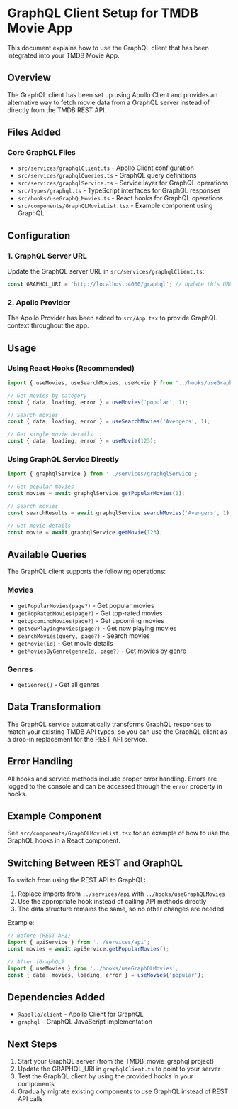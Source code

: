 # GraphQL Client Setup for TMDB Movie App

This document explains how to use the GraphQL client that has been integrated into your TMDB Movie App.

## Overview

The GraphQL client has been set up using Apollo Client and provides an alternative way to fetch movie data from a GraphQL server instead of directly from the TMDB REST API.

## Files Added

### Core GraphQL Files
- `src/services/graphqlClient.ts` - Apollo Client configuration
- `src/services/graphqlQueries.ts` - GraphQL query definitions
- `src/services/graphqlService.ts` - Service layer for GraphQL operations
- `src/types/graphql.ts` - TypeScript interfaces for GraphQL responses
- `src/hooks/useGraphQLMovies.ts` - React hooks for GraphQL operations
- `src/components/GraphQLMovieList.tsx` - Example component using GraphQL

## Configuration

### 1. GraphQL Server URL
Update the GraphQL server URL in `src/services/graphqlClient.ts`:

```typescript
const GRAPHQL_URI = 'http://localhost:4000/graphql'; // Update this URL
```

### 2. Apollo Provider
The Apollo Provider has been added to `src/App.tsx` to provide GraphQL context throughout the app.

## Usage

### Using React Hooks (Recommended)

```typescript
import { useMovies, useSearchMovies, useMovie } from '../hooks/useGraphQLMovies';

// Get movies by category
const { data, loading, error } = useMovies('popular', 1);

// Search movies
const { data, loading, error } = useSearchMovies('Avengers', 1);

// Get single movie details
const { data, loading, error } = useMovie(123);
```

### Using GraphQL Service Directly

```typescript
import { graphqlService } from '../services/graphqlService';

// Get popular movies
const movies = await graphqlService.getPopularMovies(1);

// Search movies
const searchResults = await graphqlService.searchMovies('Avengers', 1);

// Get movie details
const movie = await graphqlService.getMovie(123);
```

## Available Queries

The GraphQL client supports the following operations:

### Movies
- `getPopularMovies(page?)` - Get popular movies
- `getTopRatedMovies(page?)` - Get top-rated movies
- `getUpcomingMovies(page?)` - Get upcoming movies
- `getNowPlayingMovies(page?)` - Get now playing movies
- `searchMovies(query, page?)` - Search movies
- `getMovie(id)` - Get movie details
- `getMoviesByGenre(genreId, page?)` - Get movies by genre

### Genres
- `getGenres()` - Get all genres

## Data Transformation

The GraphQL service automatically transforms GraphQL responses to match your existing TMDB API types, so you can use the GraphQL client as a drop-in replacement for the REST API service.

## Error Handling

All hooks and service methods include proper error handling. Errors are logged to the console and can be accessed through the `error` property in hooks.

## Example Component

See `src/components/GraphQLMovieList.tsx` for an example of how to use the GraphQL hooks in a React component.

## Switching Between REST and GraphQL

To switch from using the REST API to GraphQL:

1. Replace imports from `../services/api` with `../hooks/useGraphQLMovies`
2. Use the appropriate hook instead of calling API methods directly
3. The data structure remains the same, so no other changes are needed

Example:
```typescript
// Before (REST API)
import { apiService } from '../services/api';
const movies = await apiService.getPopularMovies();

// After (GraphQL)
import { useMovies } from '../hooks/useGraphQLMovies';
const { data: movies, loading, error } = useMovies('popular');
```

## Dependencies Added

- `@apollo/client` - Apollo Client for GraphQL
- `graphql` - GraphQL JavaScript implementation

## Next Steps

1. Start your GraphQL server (from the TMDB_movie_graphql project)
2. Update the GRAPHQL_URI in `graphqlClient.ts` to point to your server
3. Test the GraphQL client by using the provided hooks in your components
4. Gradually migrate existing components to use GraphQL instead of REST API calls